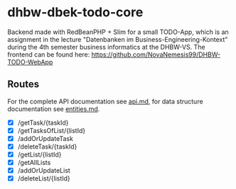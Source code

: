 # dhbw-dbek-todo-core
Backend made with RedBeanPHP + Slim for a small TODO-App, which is an assignment in the lecture "Datenbanken im Business-Engineering-Kontext" during the 4th semester business informatics at the DHBW-VS.
The frontend can be found here: https://github.com/NovaNemesis99/DHBW-TODO-WebApp

## Routes ##

For the complete API documentation see [api.md](./docs/api.md), for data structure documentation see [entities.md](./docs/entities.md).

- [X] /getTask/{taskId}
- [X] /getTasksOfList/{listId}
- [X] /addOrUpdateTask
- [x] /deleteTask/{taskId}
- [X] /getList/{listId}
- [X] /getAllLists
- [X] /addOrUpdateList
- [x] /deleteList/{listId}
